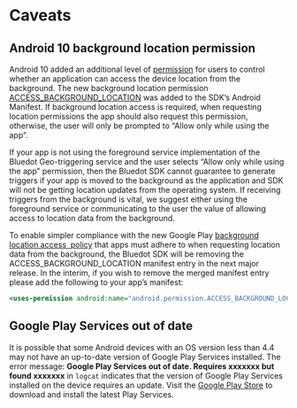 Caveats
=================

Android 10 background location permission
-----------------------------------------

Android 10 added an additional level of [permission](https://developer.android.com/about/versions/10/privacy/changes#app-access-device-location) for users to control whether an application can access the device location from the background. The new background location permission [ACCESS\_BACKGROUND\_LOCATION](https://developer.android.com/reference/android/Manifest.permission.html#ACCESS_BACKGROUND_LOCATION) was added to the SDK’s Android Manifest. If background location access is required, when requesting location permissions the app should also request this permission, otherwise, the user will only be prompted to “Allow only while using the app”.

If your app is not using the foreground service implementation of the Bluedot Geo-triggering service and the user selects “Allow only while using the app” permission, then the Bluedot SDK cannot guarantee to generate triggers if your app is moved to the background as the application and SDK will not be getting location updates from the operating system. If receiving triggers from the background is vital, we suggest either using the foreground service or communicating to the user the value of allowing access to location data from the background.

To enable simpler compliance with the new Google Play [background location access  policy](https://support.google.com/googleplay/android-developer/answer/9799150) that apps must adhere to when requesting location data from the background, the Bluedot SDK will be removing the ACCESS\_BACKGROUND\_LOCATION manifest entry in the next major release. In the interim, if you wish to remove the merged manifest entry please add the following to your app’s manifest: 

```xml title="AndroidManifest"
<uses-permission android:name="android.permission.ACCESS_BACKGROUND_LOCATION" tools:node="remove" />
```

Google Play Services out of date
--------------------------------

It is possible that some Android devices with an OS version less than 4.4 may not have an up-to-date version of Google Play Services installed. The error message: **Google Play Services out of date. Requires xxxxxxx but found xxxxxxx** in `logcat` indicates that the version of Google Play Services installed on the device requires an update. Visit the [Google Play Store](https://play.google.com/store/apps/details?id=com.google.android.gms&hl=en) to download and install the latest Play Services.